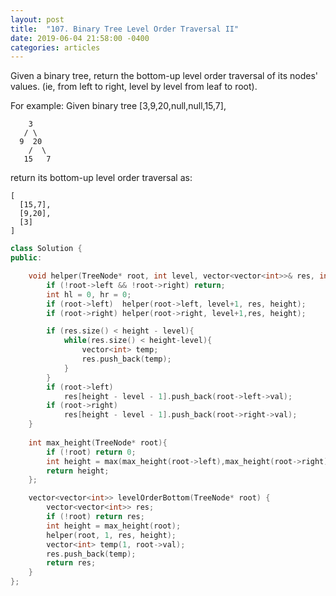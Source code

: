 ```yaml
---
layout: post
title:  "107. Binary Tree Level Order Traversal II"
date: 2019-06-04 21:58:00 -0400
categories: articles
---
```


Given a binary tree, return the bottom-up level order traversal of its nodes' values. (ie, from left to right, level by level from leaf to root).

For example:
Given binary tree [3,9,20,null,null,15,7],
```
    3
   / \
  9  20
    /  \
   15   7
```
return its bottom-up level order traversal as:
```
[
  [15,7],
  [9,20],
  [3]
]
```
```c++
class Solution {
public:

	void helper(TreeNode* root, int level, vector<vector<int>>& res, int height){
		if (!root->left && !root->right) return;
        int hl = 0, hr = 0;
        if (root->left)  helper(root->left, level+1, res, height); 
        if (root->right) helper(root->right, level+1,res, height);

		if (res.size() < height - level){
            while(res.size() < height-level){
                vector<int> temp;
                res.push_back(temp);
            }
		}
		if (root->left)
			res[height - level - 1].push_back(root->left->val);
		if (root->right)
			res[height - level - 1].push_back(root->right->val);
	}
    
    int max_height(TreeNode* root){
        if (!root) return 0;
        int height = max(max_height(root->left),max_height(root->right)) + 1;
        return height;
    };

    vector<vector<int>> levelOrderBottom(TreeNode* root) {
        vector<vector<int>> res;
        if (!root) return res;
        int height = max_height(root);
        helper(root, 1, res, height);
        vector<int> temp(1, root->val);
        res.push_back(temp);
        return res;
    }
};
```